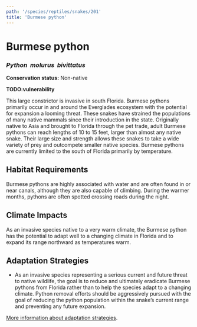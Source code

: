```yaml
---
path: '/species/reptiles/snakes/201'
title: 'Burmese python'
---
```


# Burmese python
### *Python  molurus  bivittatus*



**Conservation status:** Non-native

**TODO:vulnerability**

This large constrictor is invasive in south Florida.  Burmese pythons primarily occur in and around the Everglades ecosystem with the potential for expansion a looming threat.  These snakes have strained the populations of many native mammals since their introduction in the state.  Originally native to Asia and brought to Florida through the pet trade, adult Burmese pythons can reach lengths of 10 to 15 feet, larger than almost any native snake.  Their large size and strength allows these snakes to take a wide variety of prey and outcompete smaller native species.  Burmese pythons are currently limited to the south of Florida primarily by temperature.

    
## Habitat Requirements

Burmese pythons are highly associated with water and are often found in or near canals, although they are also capable of climbing.  During the warmer months, pythons are often spotted crossing roads during the night.

## Climate Impacts

As an invasive species native to a very warm climate, the Burmese python has the potential to adapt well to a changing climate in Florida and to expand its range northward as temperatures warm.

## Adaptation Strategies

- As an invasive species representing a serious current and future threat to native wildlife, the goal is to reduce and ultimately eradicate Burmese pythons from Florida rather than to help the species adapt to a changing climate.  Python removal efforts should be aggressively pursued with the goal of reducing the python population within the snake’s current range and preventing any future expansion.


[More information about adaptation strategies](/strategies).
